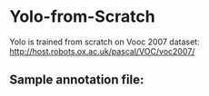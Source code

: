 # Yolo-from-Scratch

Yolo is trained from scratch on Vooc 2007 dataset: http://host.robots.ox.ac.uk/pascal/VOC/voc2007/

## Sample annotation file:

